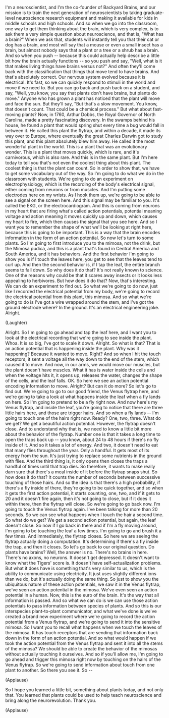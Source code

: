 
I&#39;m a neuroscientist,
and I&#39;m the co-founder of Backyard Brains,
and our mission is to train
the next generation of neuroscientists
by taking graduate-level
neuroscience research equipment
and making it available for kids
in middle schools and high schools.
And so when we go into the classroom,
one way to get them thinking
about the brain, which is very complex,
is to ask them a very simple
question about neuroscience,
and that is, &quot;What has a brain?&quot;
When we ask that,
students will instantly tell you
that their cat or dog has a brain,
and most will say that a mouse
or even a small insect has a brain,
but almost nobody says
that a plant or a tree
or a shrub has a brain.
And so when you push --
because this could actually
help describe a little bit
how the brain actually functions --
so you push and say,
&quot;Well, what is it that makes
living things have brains versus not?&quot;
And often they&#39;ll come back
with the classification
that things that move tend to have brains.
And that&#39;s absolutely correct.
Our nervous system evolved
because it is electrical.
It&#39;s fast, so we can quickly respond
to stimuli in the world
and move if we need to.
But you can go back
and push back on a student,
and say, &quot;Well, you know,
you say that plants don&#39;t have brains,
but plants do move.&quot;
Anyone who has grown a plant
has noticed that the plant will move
and face the sun.
But they&#39;ll say,
&quot;But that&#39;s a slow movement.
You know, that doesn&#39;t count.
That could be a chemical process.&quot;
But what about fast-moving plants?
Now, in 1760, Arthur Dobbs,
the Royal Governor of North Carolina,
made a pretty fascinating discovery.
In the swamps behind his house,
he found a plant that would spring shut
every time a bug would fall in between it.
He called this plant the flytrap,
and within a decade,
it made its way over to Europe,
where eventually the great Charles Darwin
got to study this plant,
and this plant absolutely blew him away.
He called it the most wonderful
plant in the world.
This is a plant
that was an evolutionary wonder.
This is a plant that moves quickly,
which is rare,
and it&#39;s carnivorous, which is also rare.
And this is in the same plant.
But I&#39;m here today to tell you
that&#39;s not even the coolest thing
about this plant.
The coolest thing
is that the plant can count.
So in order to show that,
we have to get some vocabulary
out of the way.
So I&#39;m going to do what we do
in the classroom with students.
We&#39;re going to do
an experiment on electrophysiology,
which is the recording
of the body&#39;s electrical signal,
either coming from neurons
or from muscles.
And I&#39;m putting some electrodes
here on my wrists.
As I hook them up,
we&#39;re going to be able to see a signal
on the screen here.
And this signal may be familiar to you.
It&#39;s called the EKG,
or the electrocardiogram.
And this is coming
from neurons in my heart
that are firing
what&#39;s called action potentials,
potential meaning voltage and action
meaning it moves quickly up and down,
which causes my heart to fire,
which then causes
the signal that you see here.
And so I want you to remember the shape
of what we&#39;ll be looking at right here,
because this is going to be important.
This is a way that the brain
encodes information
in the form of an action potential.
So now let&#39;s turn to some plants.
So I&#39;m going to first
introduce you to the mimosa,
not the drink, but the Mimosa pudica,
and this is a plant that&#39;s found
in Central America and South America,
and it has behaviors.
And the first behavior
I&#39;m going to show you
is if I touch the leaves here,
you get to see that the leaves
tend to curl up.
And then the second behavior is,
if I tap the leaf,
the entire branch seems to fall down.
So why does it do that?
It&#39;s not really known to science.
One of the reasons why
could be that it scares away insects
or it looks less appealing to herbivores.
But how does it do that?
Now, that&#39;s interesting.
We can do an experiment to find out.
So what we&#39;re going to do now,
just like I recorded
the electrical potential from my body,
we&#39;re going to record the electrical
potential from this plant, this mimosa.
And so what we&#39;re going to do
is I&#39;ve got a wire wrapped around the stem,
and I&#39;ve got the ground electrode where?
In the ground. It&#39;s an electrical
engineering joke. Alright.

(Laughter)

Alright. So I&#39;m going to go ahead
and tap the leaf here,
and I want you to look
at the electrical recording
that we&#39;re going to see inside the plant.
Whoa. It is so big,
I&#39;ve got to scale it down.
Alright. So what is that?
That is an action potential
that is happening inside the plant.
Why was it happening?
Because it wanted to move. Right?
And so when I hit the touch receptors,
it sent a voltage all the way down
to the end of the stem,
which caused it to move.
And now, in our arms,
we would move our muscles,
but the plant doesn&#39;t have muscles.
What it has is water inside the cells
and when the voltage hits it,
it opens up, releases the water,
changes the shape of the cells,
and the leaf falls.
OK. So here we see an action potential
encoding information to move. Alright?
But can it do more?
So let&#39;s go to find out.
We&#39;re going to go to our good friend,
the Venus flytrap here,
and we&#39;re going to take a look
at what happens inside the leaf
when a fly lands on here.
So I&#39;m going to pretend
to be a fly right now.
And now here&#39;s my Venus flytrap,
and inside the leaf,
you&#39;re going to notice
that there are three little hairs here,
and those are trigger hairs.
And so when a fly lands --
I&#39;m going to touch
one of the hairs right now.
Ready? One, two, three.
What do we get? We get
a beautiful action potential.
However, the flytrap doesn&#39;t close.
And to understand why that is,
we need to know a little bit more
about the behavior of the flytrap.
Number one is that it takes
a long time to open the traps back up --
you know, about 24 to 48 hours
if there&#39;s no fly inside of it.
And so it takes a lot of energy.
And two, it doesn&#39;t need to eat
that many flies throughout the year.
Only a handful. It gets
most of its energy from the sun.
It&#39;s just trying to replace
some nutrients in the ground with flies.
And the third thing is,
it only opens then closes the traps
a handful of times
until that trap dies.
So therefore, it wants
to make really darn sure
that there&#39;s a meal inside of it
before the flytrap snaps shut.
So how does it do that?
It counts the number of seconds
between successive
touching of those hairs.
And so the idea is
that there&#39;s a high probability,
if there&#39;s a fly inside of there,
they&#39;re going to be quick together,
and so when it gets the first
action potential,
it starts counting, one, two,
and if it gets to 20
and it doesn&#39;t fire again,
then it&#39;s not going to close,
but if it does it within there,
then the flytrap will close.
So we&#39;re going to go back now.
I&#39;m going to touch
the Venus flytrap again.
I&#39;ve been talking
for more than 20 seconds.
So we can see what happens
when I touch the hair a second time.
So what do we get?
We get a second action potential,
but again, the leaf doesn&#39;t close.
So now if I go back in there
and if I&#39;m a fly moving around,
I&#39;m going to be touching
the leaf a few times.
I&#39;m going to go and brush it a few times.
And immediately,
the flytrap closes.
So here we are seeing the flytrap
actually doing a computation.
It&#39;s determining
if there&#39;s a fly inside the trap,
and then it closes.
So let&#39;s go back to our original question.
Do plants have brains?
Well, the answer is no.
There&#39;s no brains in here.
There&#39;s no axons, no neurons.
It doesn&#39;t get depressed.
It doesn&#39;t want to know
what the Tigers&#39; score is.
It doesn&#39;t have
self-actualization problems.
But what it does have
is something that&#39;s very similar to us,
which is the ability
to communicate using electricity.
It just uses slightly
different ions than we do,
but it&#39;s actually doing the same thing.
So just to show you
the ubiquitous nature
of these action potentials,
we saw it in the Venus flytrap,
we&#39;ve seen an action
potential in the mimosa.
We&#39;ve even seen
an action potential in a human.
Now, this is the euro of the brain.
It&#39;s the way that all
information is passed.
And so what we can do
is we can use those action potentials
to pass information
between species of plants.
And so this is our interspecies
plant-to-plant communicator,
and what we&#39;ve done
is we&#39;ve created a brand new experiment
where we&#39;re going to record
the action potential from a Venus flytrap,
and we&#39;re going to send it
into the sensitive mimosa.
So I want you to recall what happens
when we touch the leaves of the mimosa.
It has touch receptors
that are sending that information
back down in the form
of an action potential.
And so what would happen
if we took the action potential
from the Venus flytrap
and sent it into
all the stems of the mimosa?
We should be able to create
the behavior of the mimosas
without actually touching it ourselves.
And so if you&#39;ll allow me,
I&#39;m going to go ahead
and trigger this mimosa right now
by touching on the hairs
of the Venus flytrap.
So we&#39;re going to send information
about touch from one plant to another.
So there you see it.
So --

(Applause)

So I hope you learned a little bit,
something about plants today,
and not only that.
You learned that plants could be used
to help teach neuroscience
and bring along the neurorevolution.
Thank you.

(Applause)

